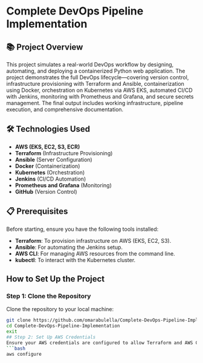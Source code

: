 # Complete DevOps Pipeline Implementation

## 📚 Project Overview
This project simulates a real-world DevOps workflow by designing, automating, and deploying a containerized Python web application. The project demonstrates the full DevOps lifecycle—covering version control, infrastructure provisioning with Terraform and Ansible, containerization using Docker, orchestration on Kubernetes via AWS EKS, automated CI/CD with Jenkins, monitoring with Prometheus and Grafana, and secure secrets management. The final output includes working infrastructure, pipeline execution, and comprehensive documentation.

## 🛠 Technologies Used
- **AWS (EKS, EC2, S3, ECR)**
- **Terraform** (Infrastructure Provisioning)
- **Ansible** (Server Configuration)
- **Docker** (Containerization)
- **Kubernetes** (Orchestration)
- **Jenkins** (CI/CD Automation)
- **Prometheus and Grafana** (Monitoring)
- **GitHub** (Version Control)

## 📋 Prerequisites

Before starting, ensure you have the following tools installed:
- **Terraform**: To provision infrastructure on AWS (EKS, EC2, S3).
- **Ansible**: For automating the Jenkins setup.
- **AWS CLI**: For managing AWS resources from the command line.
- **kubectl**: To interact with the Kubernetes cluster.
  

## How to Set Up the Project

### Step 1: Clone the Repository
Clone the repository to your local machine:

```bash
git clone https://github.com/omarabulella/Complete-DevOps-Pipeline-Implementation.git
cd Complete-DevOps-Pipeline-Implementation
exit
## Step 2: Set Up AWS Credentials
Ensure your AWS credentials are configured to allow Terraform and AWS CLI to provision resources.
```bash
aws configure
